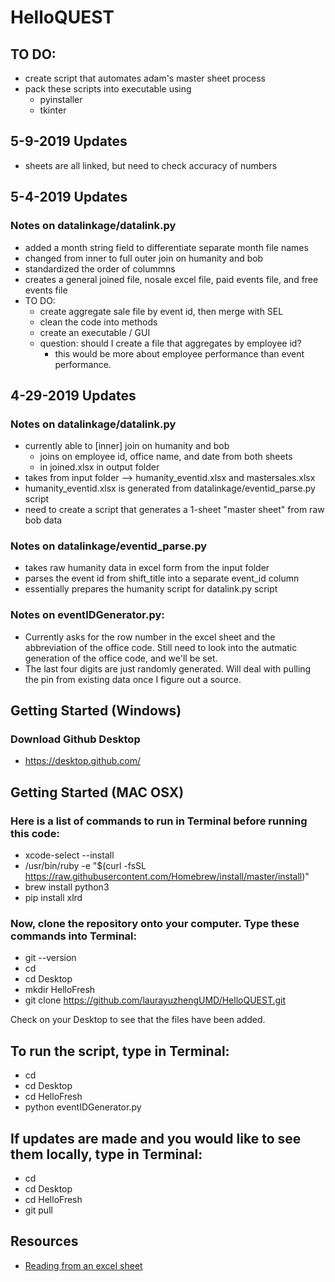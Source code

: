 # HelloQUEST

## TO DO:
* create script that automates adam's master sheet process
* pack these scripts into executable using 
  * pyinstaller
  * tkinter

## 5-9-2019 Updates
* sheets are all linked, but need to check accuracy of numbers 

## 5-4-2019 Updates
### Notes on datalinkage/datalink.py
* added a month string field to differentiate separate month file names
* changed from inner to full outer join on humanity and bob
* standardized the order of colummns
* creates a general joined file, nosale excel file, paid events file, and free events file
* TO DO: 
  * create aggregate sale file by event id, then merge with SEL
  * clean the code into methods
  * create an executable / GUI
  * question: should I create a file that aggregates by employee id?
    * this would be more about employee performance than event performance.

## 4-29-2019 Updates
### Notes on datalinkage/datalink.py
* currently able to [inner] join on humanity and bob
  * joins on employee id, office name, and date from both sheets
  * in joined.xlsx in output folder
* takes from input folder --> humanity_eventid.xlsx and mastersales.xlsx
* humanity_eventid.xlsx is generated from datalinkage/eventid_parse.py script
* need to create a script that generates a 1-sheet "master sheet" from raw bob data

### Notes on datalinkage/eventid_parse.py
* takes raw humanity data in excel form from the input folder
* parses the event id from shift_title into a separate event_id column
* essentially prepares the humanity script for datalink.py script

### Notes on eventIDGenerator.py:
* Currently asks for the row number in the excel sheet and the abbreviation of the office code. Still need to look into the autmatic generation of the office code, and we'll be set.
* The last four digits are just randomly generated. Will deal with pulling the pin from existing data once I figure out a source.

## Getting Started (Windows)
### Download Github Desktop
* https://desktop.github.com/

## Getting Started (MAC OSX)
### Here is a list of commands to run in **Terminal** before running this code:
* xcode-select --install
* /usr/bin/ruby -e "$(curl -fsSL https://raw.githubusercontent.com/Homebrew/install/master/install)"
* brew install python3
* pip install xlrd

### Now, clone the repository onto your computer. Type these commands into Terminal:
* git --version
* cd
* cd Desktop
* mkdir HelloFresh
* git clone https://github.com/laurayuzhengUMD/HelloQUEST.git

Check on your Desktop to see that the files have been added. 

## To run the script, type in Terminal:
* cd 
* cd Desktop
* cd HelloFresh
* python eventIDGenerator.py

## If updates are made and you would like to see them locally, type in Terminal:
* cd
* cd Desktop
* cd HelloFresh
* git pull

## Resources
* [Reading from an excel sheet](https://www.geeksforgeeks.org/reading-excel-file-using-python/)

